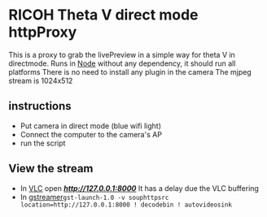 # RICOH Theta V direct mode httpProxy

This is a proxy to grab the livePreview in a simple way for theta V in directmode.
Runs in [Node](http://nodejs.org) without any dependency, it should run all platforms
There is no need to install any plugin in the camera
The mjpeg stream is 1024x512

## instructions

* Put camera in direct mode (blue wifi light)
* Connect the computer to the camera's AP
* run the script

## View the stream

* In [VLC](https://www.videolan.org/index.html) open ***http://127.0.0.1:8000*** It has a delay due the VLC buffering
* In [gstreamer](https://gstreamer.freedesktop.org/)`gst-launch-1.0 -v souphttpsrc location=http://127.0.0.1:8000 ! decodebin ! autovideosink`


